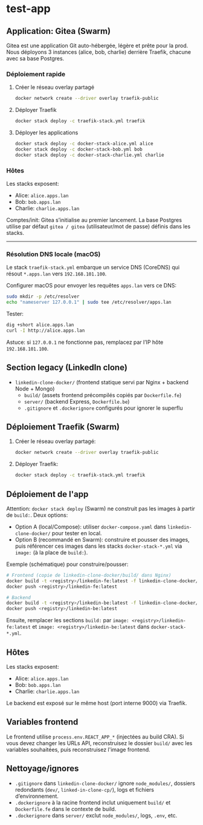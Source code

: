 # test-app

## Application: Gitea (Swarm)

Gitea est une application Git auto-hébergée, légère et prête pour la prod. Nous déployons 3 instances (alice, bob, charlie) derrière Traefik, chacune avec sa base Postgres.

### Déploiement rapide

1. Créer le réseau overlay partagé

   ```bash
   docker network create --driver overlay traefik-public
   ```

2. Déployer Traefik

   ```bash
   docker stack deploy -c traefik-stack.yml traefik
   ```

3. Déployer les applications

   ```bash
   docker stack deploy -c docker-stack-alice.yml alice
   docker stack deploy -c docker-stack-bob.yml bob
   docker stack deploy -c docker-stack-charlie.yml charlie
   ```

### Hôtes

Les stacks exposent:

- Alice: `alice.apps.lan`
- Bob: `bob.apps.lan`
- Charlie: `charlie.apps.lan`

Comptes/init: Gitea s’initialise au premier lancement. La base Postgres utilise par défaut `gitea / gitea` (utilisateur/mot de passe) définis dans les stacks.

---

### Résolution DNS locale (macOS)

Le stack `traefik-stack.yml` embarque un service DNS (CoreDNS) qui résout `*.apps.lan` vers `192.168.101.100`.

Configurer macOS pour envoyer les requêtes `apps.lan` vers ce DNS:

```bash
sudo mkdir -p /etc/resolver
echo "nameserver 127.0.0.1" | sudo tee /etc/resolver/apps.lan
```

Tester:

```bash
dig +short alice.apps.lan
curl -I http://alice.apps.lan
```

Astuce: si `127.0.0.1` ne fonctionne pas, remplacez par l’IP hôte `192.168.101.100`.

## Section legacy (LinkedIn clone)

- `linkedin-clone-docker/` (frontend statique servi par Nginx + backend Node + Mongo)
  - `build/` (assets frontend précompilés copiés par `Dockerfile.fe`)
  - `server/` (backend Express, `Dockerfile.be`)
  - `.gitignore` et `.dockerignore` configurés pour ignorer le superflu

## Déploiement Traefik (Swarm)

1. Créer le réseau overlay partagé:

   ```bash
   docker network create --driver overlay traefik-public
   ```

2. Déployer Traefik:

   ```bash
   docker stack deploy -c traefik-stack.yml traefik
   ```

## Déploiement de l'app

Attention: `docker stack deploy` (Swarm) ne construit pas les images à partir de `build:`. Deux options:

- Option A (local/Compose): utiliser `docker-compose.yaml` dans `linkedin-clone-docker/` pour tester en local.
- Option B (recommandé en Swarm): construire et pousser des images, puis référencer ces images dans les stacks `docker-stack-*.yml` via `image:` (à la place de `build:`).

Exemple (schématique) pour construire/pousser:

```bash
# Frontend (copie de linkedin-clone-docker/build/ dans Nginx)
docker build -t <registry>/linkedin-fe:latest -f linkedin-clone-docker/Dockerfile.fe linkedin-clone-docker
docker push <registry>/linkedin-fe:latest

# Backend
docker build -t <registry>/linkedin-be:latest -f linkedin-clone-docker/server/Dockerfile.be linkedin-clone-docker/server
docker push <registry>/linkedin-be:latest
```
Ensuite, remplacer les sections `build:` par `image: <registry>/linkedin-fe:latest` et `image: <registry>/linkedin-be:latest` dans `docker-stack-*.yml`.

## Hôtes

Les stacks exposent:

- Alice: `alice.apps.lan`
- Bob: `bob.apps.lan`
- Charlie: `charlie.apps.lan`

Le backend est exposé sur le même host (port interne 9000) via Traefik.

## Variables frontend

Le frontend utilise `process.env.REACT_APP_*` (injectées au build CRA). Si vous devez changer les URLs API, reconstruisez le dossier `build/` avec les variables souhaitées, puis reconstruisez l'image frontend.

## Nettoyage/ignores

- `.gitignore` dans `linkedin-clone-docker/` ignore `node_modules/`, dossiers redondants (`dev/`, `linked-in-clone-cp/`), logs et fichiers d’environnement.
- `.dockerignore` à la racine frontend inclut uniquement `build/` et `Dockerfile.fe` dans le contexte de build.
- `.dockerignore` dans `server/` exclut `node_modules/`, logs, `.env`, etc.